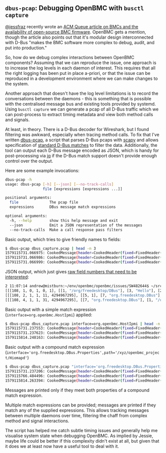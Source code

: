 ## `dbus-pcap`: Debugging OpenBMC with `busctl capture`

[@jessfraz](https://twitter.com/jessfraz) recently wrote an [ACM Queue article
on BMCs and the availability of open-source BMC
firmware](https://queue.acm.org/detail.cfm?id=3378404). OpenBMC gets a mention,
though the article also points out that it's modular design interconnected with
D-Bus "makes the BMC software more complex to debug, audit, and put into
production."

So, how do we debug complex interactions between OpenBMC components? Assuming
that we can reproduce the issue, one approach is to increase the log levels in
each daemon of interest. This requires that all the right logging has been put
in place a-priori, or that the issue can be reproduced in a development
environment where we can make changes to the system.

Another approach that doesn't have the log level limitations is to record the
conversations between the daemons - this is something that is possible with the
centralised message bus and existing tools provided by systemd. Using `busctl
capture` we can generate a pcap of all D-Bus traffic which we can post-process
to extract timing metadata and view both method calls and signals.

At least, in theory. There is a D-Bus decoder for Wireshark, but I found
filtering was awkward, especially when tracing method calls. To fix that I've
written
[dbus-pcap](https://github.com/openbmc/openbmc-tools/blob/master/amboar/obmc-scripts/dbus-pcap/dbus-pcap),
a script that parses D-Bus pcaps with [scapy](https://scapy.net/) and allows
specification of [standard D-Bus
matches](https://dbus.freedesktop.org/doc/dbus-specification.html#message-bus-routing-match-rules)
to filter the data. Additionally, the tool can output each D-Bus message
encoded as JSON, which is handy for post-processing via
[jq](https://stedolan.github.io/jq/) if the D-Bus match support doesn't provide
enough control over the output.

Here are some example invocations:

```sh
dbus-pcap -h
usage: dbus-pcap [-h] [--json] [--no-track-calls]
                 file [expressions [expressions ...]]

positional arguments:
  file              The pcap file
  expressions       DBus message match expressions

optional arguments:
  -h, --help        show this help message and exit
  --json            Emit a JSON representation of the messages
  --no-track-calls  Make a call response pass filters
```

Basic output, which tries to give friendly names to fields:

```sh
$ dbus-pcap dbus_capture.pcap | head -n 3
1579115731.066975: CookedMessage(header=CookedHeader(fixed=FixedHeader(endian=108, type=1, flags=0, version=1, length=0, cookie=1), fields=[Field(type=<MessageFieldType.PATH: 1>, data='/org/freedesktop/DBus'), Field(type=<MessageFieldType.MEMBER: 3>, data='Hello'), Field(type=<MessageFieldType.INTERFACE: 2>, data='org.freedesktop.DBus'), Field(type=<MessageFieldType.DESTINATION: 6>, data='org.freedesktop.DBus'), Field(type=<MessageFieldType.SENDER: 7>, data=':1.113')]), body=[])
1579115731.066986: CookedMessage(header=CookedHeader(fixed=FixedHeader(endian=108, type=2, flags=1, version=1, length=11, cookie=4294967295), fields=[Field(type=<MessageFieldType.REPLY_SERIAL: 5>, data=1), Field(type=<MessageFieldType.SENDER: 7>, data='org.freedesktop.DBus'), Field(type=<MessageFieldType.DESTINATION: 6>, data=':1.113'), Field(type=<MessageFieldType.SIGNATURE: 8>, data='s')]), body=[':1.113'])
1579115731.066999: CookedMessage(header=CookedHeader(fixed=FixedHeader(endian=108, type=4, flags=1, version=1, length=31, cookie=4294967295), fields=[Field(type=<MessageFieldType.SENDER: 7>, data='org.freedesktop.DBus'), Field(type=<MessageFieldType.PATH: 1>, data='/org/freedesktop/DBus'), Field(type=<MessageFieldType.INTERFACE: 2>, data='org.freedesktop.DBus'), Field(type=<MessageFieldType.MEMBER: 3>, data='NameOwnerChanged'), Field(type=<MessageFieldType.SIGNATURE: 8>, data='sss')]), body=[':1.113', '', ''])
```

JSON output, which just gives [raw field numbers that need to be
interpreted](https://dbus.freedesktop.org/doc/dbus-specification.html#message-protocol):

```sh
2 11:07:14 andrew@mistburn:~/env/openbmc/openbmc/issues/SW482644$ ~/src/openbmc/openbmc-tools/amboar/obmc-scripts/dbus-pcap/dbus-pcap --json dbus_capture.pcap | head -n 3
[[[108, 1, 0, 1, 0, 1], [[1, "/org/freedesktop/DBus"], [3, "Hello"], [2, "org.freedesktop.DBus"], [6, "org.freedesktop.DBus"], [7, ":1.113"]]], []]
[[[108, 2, 1, 1, 11, 4294967295], [[5, 1], [7, "org.freedesktop.DBus"], [6, ":1.113"], [8, "s"]]], [":1.113"]]
[[[108, 4, 1, 1, 31, 4294967295], [[7, "org.freedesktop.DBus"], [1, "/org/freedesktop/DBus"], [2, "org.freedesktop.DBus"], [3, "NameOwnerChanged"], [8, "sss"]]], [":1.113", "", ""]]
```

Basic output with a simple match expression (`interface=org.openbmc.HostIpmi`)
applied:

```sh
$ dbus-pcap dbus_capture.pcap interface=org.openbmc.HostIpmi | head -n 3
1579115731.237553: CookedMessage(header=CookedHeader(fixed=FixedHeader(endian=108, type=1, flags=0, version=1, length=0, cookie=30), fields=[Field(type=<MessageFieldType.PATH: 1>, data='/org/openbmc/HostIpmi/1'), Field(type=<MessageFieldType.MEMBER: 3>, data='setAttention'), Field(type=<MessageFieldType.INTERFACE: 2>, data='org.openbmc.HostIpmi'), Field(type=<MessageFieldType.DESTINATION: 6>, data='org.openbmc.HostIpmi'), Field(type=<MessageFieldType.SENDER: 7>, data=':1.93')]), body=[])
1579115731.237623: CookedMessage(header=CookedHeader(fixed=FixedHeader(endian=108, type=2, flags=1, version=1, length=8, cookie=9), fields=[Field(type=<MessageFieldType.REPLY_SERIAL: 5>, data=30), Field(type=<MessageFieldType.DESTINATION: 6>, data=':1.93'), Field(type=<MessageFieldType.SIGNATURE: 8>, data='x'), Field(type=<MessageFieldType.SENDER: 7>, data=':1.4')]), body=[0])
1579115814.248163: CookedMessage(header=CookedHeader(fixed=FixedHeader(endian=108, type=4, flags=1, version=1, length=14, cookie=10), fields=[Field(type=<MessageFieldType.PATH: 1>, data='/org/openbmc/HostIpmi/1'), Field(type=<MessageFieldType.INTERFACE: 2>, data='org.openbmc.HostIpmi'), Field(type=<MessageFieldType.MEMBER: 3>, data='ReceivedMessage'), Field(type=<MessageFieldType.SIGNATURE: 8>, data='yyyyay'), Field(type=<MessageFieldType.SENDER: 7>, data=':1.4')]), body=[1, 6, 0, 36, [65, 1, 0, 2, 112, 23]])
```

Basic output with a compound match expression
(`interface='org.freedesktop.DBus.Properties',path='/xyz/openbmc_project/Hiomapd'`)

```sh
$ dbus-pcap dbus_capture.pcap "interface='org.freedesktop.DBus.Properties',path='/xyz/openbmc_project/Hiomapd'" | head -n 3
1579115731.237206: CookedMessage(header=CookedHeader(fixed=FixedHeader(endian=108, type=4, flags=1, version=1, length=76, cookie=19), fields=[Field(type=<MessageFieldType.PATH: 1>, data='/xyz/openbmc_project/Hiomapd'), Field(type=<MessageFieldType.INTERFACE: 2>, data='org.freedesktop.DBus.Properties'), Field(type=<MessageFieldType.MEMBER: 3>, data='PropertiesChanged'), Field(type=<MessageFieldType.SIGNATURE: 8>, data='sa{sv}as'), Field(type=<MessageFieldType.SENDER: 7>, data=':1.103')]), body=['xyz.openbmc_project.Hiomapd.Protocol.V2', [['DaemonReady', 0]], []])
1579115766.484496: CookedMessage(header=CookedHeader(fixed=FixedHeader(endian=108, type=4, flags=1, version=1, length=104, cookie=20), fields=[Field(type=<MessageFieldType.PATH: 1>, data='/xyz/openbmc_project/Hiomapd'), Field(type=<MessageFieldType.INTERFACE: 2>, data='org.freedesktop.DBus.Properties'), Field(type=<MessageFieldType.MEMBER: 3>, data='PropertiesChanged'), Field(type=<MessageFieldType.SIGNATURE: 8>, data='sa{sv}as'), Field(type=<MessageFieldType.SENDER: 7>, data=':1.103')]), body=['xyz.openbmc_project.Hiomapd.Protocol.V2', [['DaemonReady', 1], ['ProtocolReset', 1]], []])
1579115814.263394: CookedMessage(header=CookedHeader(fixed=FixedHeader(endian=108, type=4, flags=1, version=1, length=104, cookie=23), fields=[Field(type=<MessageFieldType.PATH: 1>, data='/xyz/openbmc_project/Hiomapd'), Field(type=<MessageFieldType.INTERFACE: 2>, data='org.freedesktop.DBus.Properties'), Field(type=<MessageFieldType.MEMBER: 3>, data='PropertiesChanged'), Field(type=<MessageFieldType.SIGNATURE: 8>, data='sa{sv}as'), Field(type=<MessageFieldType.SENDER: 7>, data=':1.103')]), body=['xyz.openbmc_project.Hiomapd.Protocol.V2', [['DaemonReady', 1], ['ProtocolReset', 1]], []])
```

Messages are printed only if they meet both properties of a compound match
expression.

Multiple match expressions can be provided; messages are printed if they match
any of the supplied expressions. This allows tracking messages between multiple
daemons over time, filtering the chaff from complex method and signal
interactions.

The script has helped me catch subtle timing issues and generally help me
visualise system state when debugging OpenBMC. As implied by Jessie, maybe
life could be better if this complexity didn't exist at all, but given that it
does we at least now have a useful tool to deal with it.
